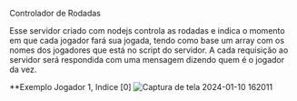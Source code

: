 Controlador de Rodadas

Esse servidor criado com nodejs controla as rodadas e indica o momento em que cada jogador fará sua jogada, tendo como base um array com os nomes dos jogadores que está no script do servidor.
A cada requisição ao servidor será respondida com uma mensagem dizendo quem é o jogador da vez.

**Exemplo Jogador 1, Indice [0]
![Captura de tela 2024-01-10 162011](https://github.com/AleksandraPereira/Projetos_JS_github/assets/121905245/d55bb775-418b-4f6f-92da-4cc7287c2643)

